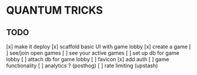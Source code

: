 # QUANTUM TRICKS

## TODO

[x] make it deploy
[x] scaffold basic UI with game lobby
    [x] create a game
    [ ] see/join open games
    [ ] see your active games
[ ] set up db for game lobby
[ ] attach db for game lobby
[ ] favicon
[x] add auth
[ ] game functionality
[ ] analytics ? (posthog)
[ ] rate limiting (upstash)